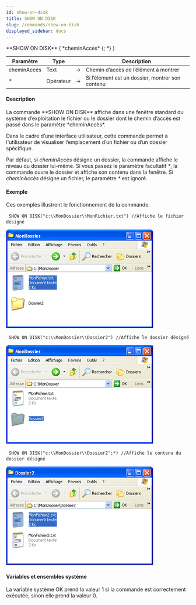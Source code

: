 ```yaml
---
id: show-on-disk
title: SHOW ON DISK
slug: /commands/show-on-disk
displayed_sidebar: docs
---
```


<!--REF #_command_.SHOW ON DISK.Syntax-->**SHOW ON DISK** ( *cheminAccès* {; *} )<!-- END REF-->
<!--REF #_command_.SHOW ON DISK.Params-->
| Paramètre | Type |  | Description |
| --- | --- | --- | --- |
| cheminAccès | Text | &#8594;  | Chemin d’accès de l’élément à montrer |
| * | Opérateur | &#8594;  | Si l’élément est un dossier, montrer son contenu |

<!-- END REF-->

#### Description 

<!--REF #_command_.SHOW ON DISK.Summary-->La commande **SHOW ON DISK** affiche dans une fenêtre standard du système d’exploitation le fichier ou le dossier dont le chemin d’accès est passé dans le paramètre *cheminAccès*.<!-- END REF-->   
Dans le cadre d’une interface utilisateur, cette commande permet à l'utilisateur de visualiser l’emplacement d’un fichier ou d’un dossier spécifique.

Par défaut, si *cheminAccès* désigne un dossier, la commande affiche le niveau du dossier lui-même. Si vous passez le paramètre facultatif *\**, la commande ouvre le dossier et affiche son contenu dans la fenêtre. Si *cheminAccès* désigne un fichier, le paramètre *\** est ignoré. 

#### Exemple 

Ces exemples illustrent le fonctionnement de la commande.

```4d
 SHOW ON DISK("c:\\MonDossier\\MonFichier.txt") //Affiche le fichier désigné
```

![](../assets/en/commands/pict35007.fr.png)

```4d
 SHOW ON DISK("c:\\MonDossier\\Dossier2") //Affiche le dossier désigné
```

![](../assets/en/commands/pict35008.fr.png)

```4d
 SHOW ON DISK("c:\\MonDossier\\Dossier2";*) //Affiche le contenu du dossier désigné
```

![](../assets/en/commands/pict35009.fr.png)

#### Variables et ensembles système 

La variable système OK prend la valeur 1 si la commande est correctement exécutée, sinon elle prend la valeur 0.
